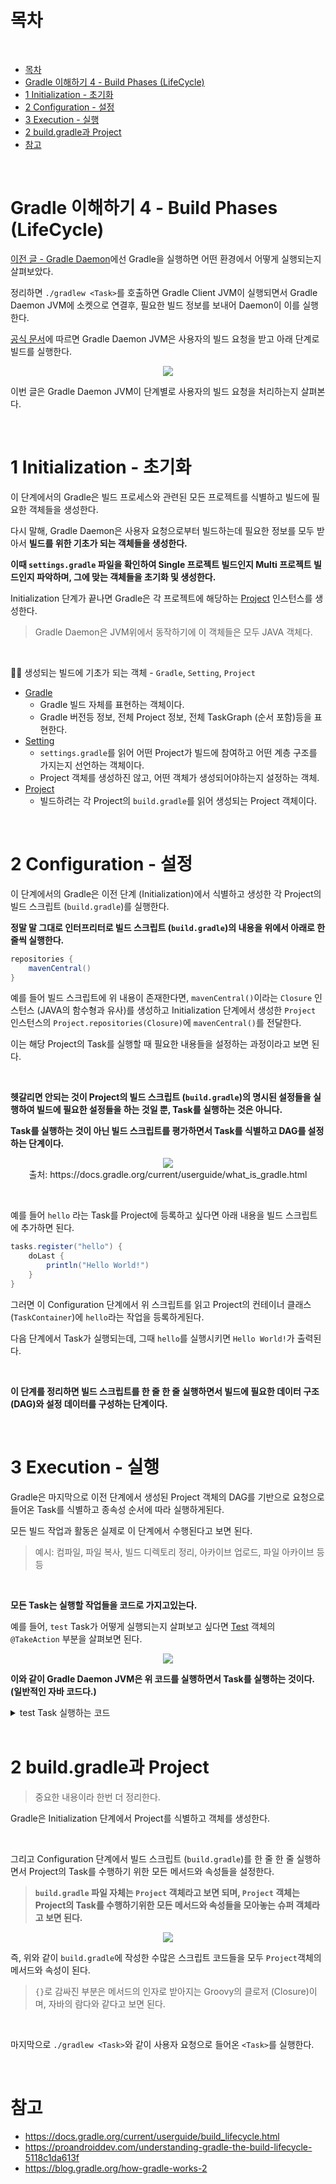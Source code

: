 # 목차

<br>

- [목차](#목차)
- [Gradle 이해하기 4 - Build Phases (LifeCycle)](#gradle-이해하기-4---build-phases-lifecycle)
- [1 Initialization - 초기화](#1-initialization---초기화)
- [2 Configuration - 설정](#2-configuration---설정)
- [3 Execution - 실행](#3-execution---실행)
- [2 build.gradle과 Project](#2-buildgradle과-project)
- [참고](#참고)

<br>

# Gradle 이해하기 4 - Build Phases (LifeCycle)

[이전 글 - Gradle Daemon](./Gradle_이해하기_3_Gradle_Daemon.md)에선 Gradle을 실행하면 어떤 환경에서 어떻게 실행되는지 살펴보았다.

정리하면 `./gradlew <Task>`를 호출하면 Gradle Client JVM이 실행되면서 Gradle Daemon JVM에 소켓으로 연결후, 필요한 빌드 정보를 보내어 Daemon이 이를 실행한다.

[공식 문서](https://docs.gradle.org/current/userguide/build_lifecycle.html?_gl=1*1vb7t9w*_ga*NDk4ODE0NTEwLjE2OTAwMTkyMzc.*_ga_7W7NC6YNPT*MTY5MTE3MzQxOS4xMy4wLjE2OTExNzM0MjEuNTguMC4w)에 따르면 Gradle Daemon JVM은 사용자의 빌드 요청을 받고 아래 단계로 빌드를 실행한다.

<p align="center"><img src="./image/build_phase_docs.png"> </p>

이번 글은 Gradle Daemon JVM이 단계별로 사용자의 빌드 요청을 처리하는지 살펴본다.

<br>

# 1 Initialization - 초기화

이 단계에서의 Gradle은 빌드 프로세스와 관련된 모든 프로젝트를 식별하고 빌드에 필요한 객체들을 생성한다.

다시 말해, Gradle Daemon은 사용자 요청으로부터 빌드하는데 필요한 정보를 모두 받아서 **빌드를 위한 기초가 되는 객체들을 생성한다.**

**이때 `settings.gradle` 파일을 확인하여 Single 프로젝트 빌드인지 Multi 프로젝트 빌드인지 파악하며, 그에 맞는 객체들을 초기화 및 생성한다.**

Initialization 단계가 끝나면 Gradle은 각 프로젝트에 해당하는 [Project](https://github.com/gradle/gradle/blob/6121fa83ce4ac07a27ee043d8e69b0f5f99d1c49/subprojects/core-api/src/main/java/org/gradle/api/Project.java) 인스턴스를 생성한다.

> Gradle Daemon은 JVM위에서 동작하기에 이 객체들은 모두 JAVA 객체다.

<br>

💁‍♂️ 생성되는 빌드에 기초가 되는 객체 - `Gradle`, `Setting`, `Project`

* [Gradle](https://github.com/gradle/gradle/blob/ba32027bf0656be5c8a71e6281939ff410a9cf1a/subprojects/core-api/src/main/java/org/gradle/api/invocation/Gradle.java)
  * Gradle 빌드 자체를 표현하는 객체이다.
  * Gradle 버전등 정보, 전체 Project 정보, 전체 TaskGraph (순서 포함)등을 표현한다.
* [Setting](https://github.com/gradle/gradle/blob/fd341b1e7016ff0ba82995b4e3211fb6e6805dd4/subprojects/core-api/src/main/java/org/gradle/api/initialization/Settings.java)
  * `settings.gradle`를 읽어 어떤 Project가 빌드에 참여하고 어떤 계층 구조를 가지는지 선언하는 객체이다.
  * Project 객체를 생성하진 않고, 어떤 객체가 생성되어야하는지 설정하는 객체.
* [Project](https://github.com/gradle/gradle/blob/6121fa83ce4ac07a27ee043d8e69b0f5f99d1c49/subprojects/core-api/src/main/java/org/gradle/api/Project.java)
  * 빌드하려는 각 Project의 `build.gradle`를 읽어 생성되는 Project 객체이다.

<br>

# 2 Configuration - 설정

이 단계에서의 Gradle은 이전 단계 (Initialization)에서 식별하고 생성한 각 Project의 빌드 스크립트 (`build.gradle`)를 실행한다.

**정말 말 그대로 인터프리터로 빌드 스크립트 (`build.gradle`)의 내용을 위에서 아래로 한 줄씩 실행한다.**

```gradle
repositories {
    mavenCentral()
}
```

예를 들어 빌드 스크립트에 위 내용이 존재한다면, `mavenCentral()`이라는 `Closure` 인스턴스 (JAVA의 함수형과 유사)를 생성하고 Initialization 단계에서 생성한 `Project` 인스턴스의 `Project.repositories(Closure)`에 `mavenCentral()`를 전달한다.

이는 해당 Project의 Task를 실행할 때 필요한 내용들을 설정하는 과정이라고 보면 된다.

<br>

**헷갈리면 안되는 것이 Project의 빌드 스크립트 (`build.gradle`)의 명시된 설정들을 실행하여 빌드에 필요한 설정들을 하는 것일 뿐, Task를 실행하는 것은 아니다.**

**Task를 실행하는 것이 아닌 빌드 스크립트를 평가하면서 Task를 식별하고 DAG를 설정하는 단계이다.**

<p align="center"><img src="./image/task-dag-examples.png"><br>출처: https://docs.gradle.org/current/userguide/what_is_gradle.html </p>

<br>

예를 들어 `hello` 라는 Task를 Project에 등록하고 싶다면 아래 내용을 빌드 스크립트에 추가하면 된다.

```gradle
tasks.register("hello") {
    doLast {
        println("Hello World!")
    }
}
```

그러면 이 Configuration 단계에서 위 스크립트를 읽고 Project의 컨테이너 클래스 (`TaskContainer`)에 `hello`라는 작업을 등록하게된다.

다음 단계에서 Task가 실행되는데, 그때 `hello`를 실행시키면 `Hello World!`가 출력된다.

<br>

**이 단계를 정리하면 빌드 스크립트를 한 줄 한 줄 실행하면서 빌드에 필요한 데이터 구조 (DAG)와 설정 데이터를 구성하는 단계이다.**

<br>

# 3 Execution - 실행

Gradle은 마지막으로 이전 단계에서 생성된 Project 객체의 DAG를 기반으로 요청으로 들어온 Task를 식별하고 종속성 순서에 따라 실행하게된다.

모든 빌드 작업과 활동은 실제로 이 단계에서 수행된다고 보면 된다. 

> 예시: 컴파일, 파일 복사, 빌드 디렉토리 정리, 아카이브 업로드, 파일 아카이브 등등

<br>

**모든 Task는 실행할 작업들을 코드로 가지고있는다.**

예를 들어, `test` Task가 어떻게 실행되는지 살펴보고 싶다면 [Test](https://github.com/gradle/gradle/blob/a45bfed1cd64efe32d8ca4f4414250247d5b3738/subprojects/testing-jvm/src/main/java/org/gradle/api/tasks/testing/Test.java) 객체의 `@TakeAction` 부분을 살펴보면 된다.

<p align="center"><img src="./image/test_task_execution.png"> </p>

**이와 같이 Gradle Daemon JVM은 위 코드를 실행하면서 Task를 실행하는 것이다. (일반적인 자바 코드다.)**

<details>
  <summary>test Task 실행하는 코드</summary>
  
  ---
  
  <p align="center"><img src="./image/test_taskexecutor.png"> </p>

  언뜻보면 test 클래스패스에 존재하는 파일들을 모두 스캔하고 테스트 프레임워크로 실행하는 것을 알 수 있다.
  
  ---
</details>

<br>

# 2 build.gradle과 Project

> 중요한 내용이라 한번 더 정리한다.

Gradle은 Initialization 단계에서 Project를 식별하고 객체를 생성한다. 

<br>

그리고 Configuration 단계에서 빌드 스크립트 (`build.gradle`)를 한 줄 한 줄 실행하면서 Project의 Task를 수행하기 위한 모든 메서드와 속성들을 설정한다.

> **`build.gradle` 파일 자체는 `Project` 객체라고 보면 되며, `Project` 객체는 Project의 Task를 수행하기위한 모든 메서드와 속성들을 모아놓는 슈퍼 객체라고 보면 된다.**

<p align="center"><img src="./image/project_object_methods.png"> </p>

즉, 위와 같이 `build.gradle`에 작성한 수많은 스크립트 코드들을 모두 `Project`객체의 메서드와 속성이 된다.

> `{}`로 감싸진 부분은 메서드의 인자로 받아지는 Groovy의 클로저 (Closure)이며, 자바의 람다와 같다고 보면 된다.

<br>

마지막으로 `./gradlew <Task>`와 같이 사용자 요청으로 들어온 `<Task>`를 실행한다.

<br>

# 참고
* https://docs.gradle.org/current/userguide/build_lifecycle.html
* https://proandroiddev.com/understanding-gradle-the-build-lifecycle-5118c1da613f
* https://blog.gradle.org/how-gradle-works-2




